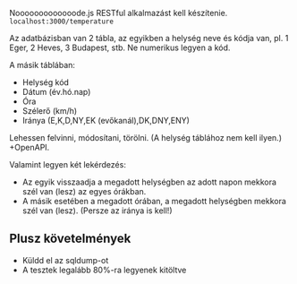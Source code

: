 Nooooooooooooode.js RESTful alkalmazást kell készítenie.
`localhost:3000/temperature`

Az adatbázisban van 2 tábla, az egyikben a helység neve és kódja van, pl. 1 Eger, 2 Heves, 3 Budapest, stb.
Ne numerikus legyen a kód.

A másik táblában: 
- Helység kód
- Dátum (év.hó.nap)
- Óra
- Szélerő (km/h)
- Iránya (E,K,D,NY,EK (evőkanál),DK,DNY,ENY)

Lehessen felvinni, módosítani, törölni. (A helység táblához nem kell ilyen.) +OpenAPI.

Valamint legyen két lekérdezés:
- Az egyik visszaadja a megadott helységben az adott napon mekkora szél van (lesz) az egyes órákban.
- A másik esetében a megadott órában, a megadott helységben mekkora szél van (lesz). (Persze az iránya is kell!)

## Plusz követelmények
- Küldd el az sqldump-ot
- A tesztek legalább 80%-ra legyenek kitöltve
